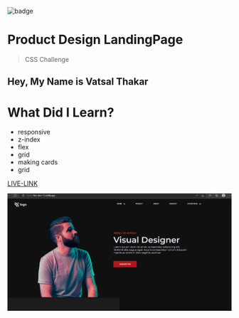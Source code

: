 ![badge](https://img.shields.io/badge/Live--class-Fifteen--Project-orange)

# Product Design LandingPage

> CSS Challenge

## Hey, My Name is Vatsal Thakar

#

# What Did I Learn?

- responsive
- z-index
- flex
- grid
- making cards
- grid

[LIVE-LINK](https://live-class-15.netlify.app/)

![image](Assets/fifteent.jpg)
